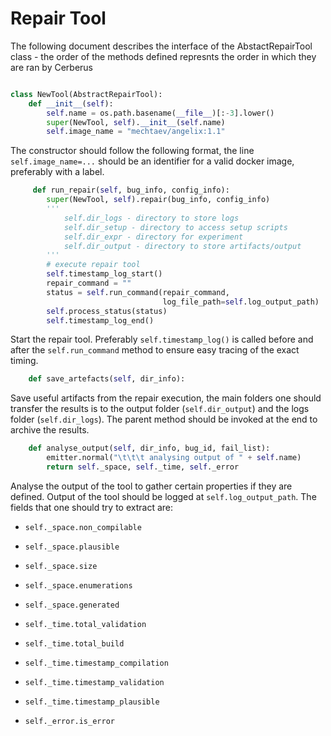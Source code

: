 # Repair Tool
The following document describes the interface of the AbstactRepairTool class - the order of the methods defined represnts the order in which they are ran by Cerberus

```py

class NewTool(AbstractRepairTool):
    def __init__(self):
        self.name = os.path.basename(__file__)[:-3].lower()
        super(NewTool, self).__init__(self.name)
        self.image_name = "mechtaev/angelix:1.1"
```
The constructor should follow the following format, the line `self.image_name=...` should be an identifier for a valid docker image, preferably with a label.

```py
     def run_repair(self, bug_info, config_info):
        super(NewTool, self).repair(bug_info, config_info)
        '''
            self.dir_logs - directory to store logs
            self.dir_setup - directory to access setup scripts
            self.dir_expr - directory for experiment
            self.dir_output - directory to store artifacts/output
        '''
        # execute repair tool
        self.timestamp_log_start()
        repair_command = ""
        status = self.run_command(repair_command,
                                  log_file_path=self.log_output_path)
        self.process_status(status)
        self.timestamp_log_end()
```
Start the repair tool. Preferably `self.timestamp_log()` is called before and after the `self.run_command` method to ensure easy tracing of the exact timing.

```py
    def save_artefacts(self, dir_info):
```
Save useful artifacts from the repair execution, the main folders one should transfer the results is to the output folder (`self.dir_output`) and the logs folder (`self.dir_logs`). The parent method should be invoked at the end to archive the results.

```py
    def analyse_output(self, dir_info, bug_id, fail_list):
        emitter.normal("\t\t\t analysing output of " + self.name)
        return self._space, self._time, self._error
```
Analyse the output of the tool to gather certain properties if they are defined. Output of the tool should be logged at `self.log_output_path`. The fields that one should try to extract are:

* `self._space.non_compilable`
* `self._space.plausible`
* `self._space.size`
* `self._space.enumerations`
* `self._space.generated`

* `self._time.total_validation`
* `self._time.total_build`
* `self._time.timestamp_compilation`
* `self._time.timestamp_validation`
* `self._time.timestamp_plausible`
* `self._error.is_error`